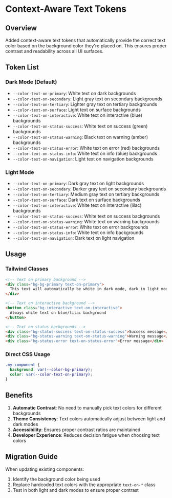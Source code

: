 # Context-Aware Text Tokens

## Overview
Added context-aware text tokens that automatically provide the correct text color based on the background color they're placed on. This ensures proper contrast and readability across all UI surfaces.

## Token List

### Dark Mode (Default)
- `--color-text-on-primary`: White text on dark backgrounds
- `--color-text-on-secondary`: Light gray text on secondary backgrounds  
- `--color-text-on-tertiary`: Lighter gray text on tertiary backgrounds
- `--color-text-on-surface`: Light text on surface backgrounds
- `--color-text-on-interactive`: White text on interactive (blue) backgrounds
- `--color-text-on-status-success`: White text on success (green) backgrounds
- `--color-text-on-status-warning`: Black text on warning (amber) backgrounds
- `--color-text-on-status-error`: White text on error (red) backgrounds
- `--color-text-on-status-info`: White text on info (blue) backgrounds
- `--color-text-on-navigation`: Light text on navigation backgrounds

### Light Mode
- `--color-text-on-primary`: Dark gray text on light backgrounds
- `--color-text-on-secondary`: Darker gray text on secondary backgrounds
- `--color-text-on-tertiary`: Medium gray text on tertiary backgrounds
- `--color-text-on-surface`: Dark text on surface backgrounds
- `--color-text-on-interactive`: White text on interactive (lilac) backgrounds
- `--color-text-on-status-success`: White text on success backgrounds
- `--color-text-on-status-warning`: White text on warning backgrounds
- `--color-text-on-status-error`: White text on error backgrounds
- `--color-text-on-status-info`: White text on info backgrounds
- `--color-text-on-navigation`: Dark text on light navigation

## Usage

### Tailwind Classes
```html
<!-- Text on primary background -->
<div class="bg-bg-primary text-on-primary">
  This text will automatically be white in dark mode, dark in light mode
</div>

<!-- Text on interactive background -->
<button class="bg-interactive text-on-interactive">
  Always white text on blue/lilac background
</button>

<!-- Text on status backgrounds -->
<div class="bg-status-success text-on-status-success">Success message</div>
<div class="bg-status-warning text-on-status-warning">Warning message</div>
<div class="bg-status-error text-on-status-error">Error message</div>
```

### Direct CSS Usage
```css
.my-component {
  background: var(--color-bg-primary);
  color: var(--color-text-on-primary);
}
```

## Benefits
1. **Automatic Contrast**: No need to manually pick text colors for different backgrounds
2. **Theme Consistency**: Text colors automatically adjust between light and dark modes
3. **Accessibility**: Ensures proper contrast ratios are maintained
4. **Developer Experience**: Reduces decision fatigue when choosing text colors

## Migration Guide
When updating existing components:
1. Identify the background color being used
2. Replace hardcoded text colors with the appropriate `text-on-*` class
3. Test in both light and dark modes to ensure proper contrast